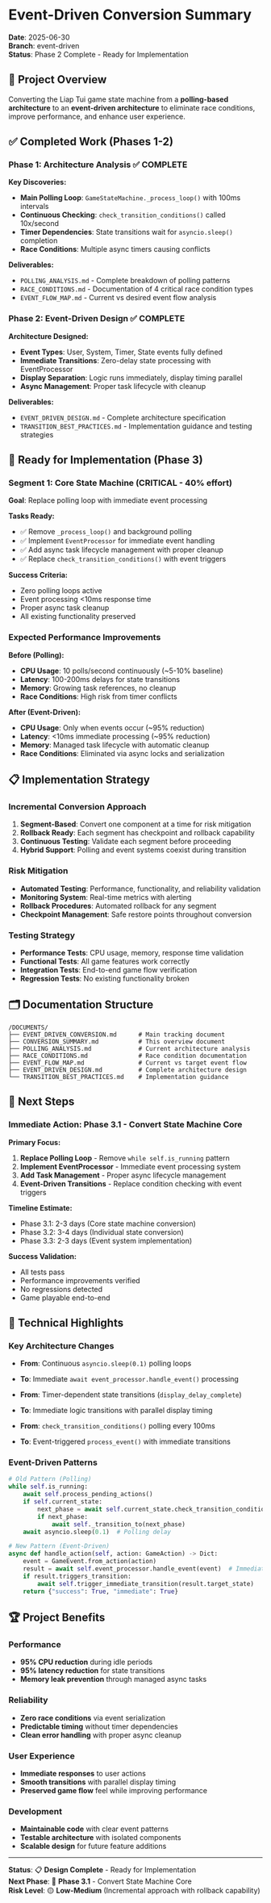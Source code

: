 # Event-Driven Conversion Summary

**Date**: 2025-06-30  
**Branch**: event-driven  
**Status**: Phase 2 Complete - Ready for Implementation

## 🎯 Project Overview

Converting the Liap Tui game state machine from a **polling-based architecture** to an **event-driven architecture** to eliminate race conditions, improve performance, and enhance user experience.

## ✅ Completed Work (Phases 1-2)

### Phase 1: Architecture Analysis ✅ COMPLETE

**Key Discoveries:**
- **Main Polling Loop**: `GameStateMachine._process_loop()` with 100ms intervals
- **Continuous Checking**: `check_transition_conditions()` called 10x/second
- **Timer Dependencies**: State transitions wait for `asyncio.sleep()` completion
- **Race Conditions**: Multiple async timers causing conflicts

**Deliverables:**
- `POLLING_ANALYSIS.md` - Complete breakdown of polling patterns
- `RACE_CONDITIONS.md` - Documentation of 4 critical race condition types  
- `EVENT_FLOW_MAP.md` - Current vs desired event flow analysis

### Phase 2: Event-Driven Design ✅ COMPLETE

**Architecture Designed:**
- **Event Types**: User, System, Timer, State events fully defined
- **Immediate Transitions**: Zero-delay state processing with EventProcessor
- **Display Separation**: Logic runs immediately, display timing parallel
- **Async Management**: Proper task lifecycle with cleanup

**Deliverables:**
- `EVENT_DRIVEN_DESIGN.md` - Complete architecture specification
- `TRANSITION_BEST_PRACTICES.md` - Implementation guidance and testing strategies

## 🚀 Ready for Implementation (Phase 3)

### Segment 1: Core State Machine (CRITICAL - 40% effort)
**Goal**: Replace polling loop with immediate event processing

**Tasks Ready:**
- ✅ Remove `_process_loop()` and background polling
- ✅ Implement `EventProcessor` for immediate event handling
- ✅ Add async task lifecycle management with proper cleanup
- ✅ Replace `check_transition_conditions()` with event triggers

**Success Criteria:**
- Zero polling loops active
- Event processing <10ms response time
- Proper async task cleanup
- All existing functionality preserved

### Expected Performance Improvements

**Before (Polling):**
- **CPU Usage**: 10 polls/second continuously (~5-10% baseline)
- **Latency**: 100-200ms delays for state transitions
- **Memory**: Growing task references, no cleanup
- **Race Conditions**: High risk from timer conflicts

**After (Event-Driven):**
- **CPU Usage**: Only when events occur (~95% reduction)
- **Latency**: <10ms immediate processing (~95% reduction)
- **Memory**: Managed task lifecycle with automatic cleanup
- **Race Conditions**: Eliminated via async locks and serialization

## 📋 Implementation Strategy

### Incremental Conversion Approach
1. **Segment-Based**: Convert one component at a time for risk mitigation
2. **Rollback Ready**: Each segment has checkpoint and rollback capability
3. **Continuous Testing**: Validate each segment before proceeding
4. **Hybrid Support**: Polling and event systems coexist during transition

### Risk Mitigation
- **Automated Testing**: Performance, functionality, and reliability validation
- **Monitoring System**: Real-time metrics with alerting
- **Rollback Procedures**: Automated rollback for any segment
- **Checkpoint Management**: Safe restore points throughout conversion

### Testing Strategy
- **Performance Tests**: CPU usage, memory, response time validation
- **Functional Tests**: All game features work correctly
- **Integration Tests**: End-to-end game flow verification
- **Regression Tests**: No existing functionality broken

## 🗂️ Documentation Structure

```
/DOCUMENTS/
├── EVENT_DRIVEN_CONVERSION.md      # Main tracking document
├── CONVERSION_SUMMARY.md           # This overview document
├── POLLING_ANALYSIS.md             # Current architecture analysis
├── RACE_CONDITIONS.md              # Race condition documentation
├── EVENT_FLOW_MAP.md               # Current vs target event flow
├── EVENT_DRIVEN_DESIGN.md          # Complete architecture design
└── TRANSITION_BEST_PRACTICES.md    # Implementation guidance
```

## 🎯 Next Steps

### Immediate Action: Phase 3.1 - Convert State Machine Core

**Primary Focus:**
1. **Replace Polling Loop** - Remove `while self.is_running` pattern
2. **Implement EventProcessor** - Immediate event processing system
3. **Add Task Management** - Proper async lifecycle management
4. **Event-Driven Transitions** - Replace condition checking with event triggers

**Timeline Estimate:**
- Phase 3.1: 2-3 days (Core state machine conversion)
- Phase 3.2: 3-4 days (Individual state conversion)
- Phase 3.3: 2-3 days (Event system implementation)

**Success Validation:**
- All tests pass
- Performance improvements verified
- No regressions detected
- Game playable end-to-end

## 🔧 Technical Highlights

### Key Architecture Changes
- **From**: Continuous `asyncio.sleep(0.1)` polling loops
- **To**: Immediate `await event_processor.handle_event()` processing

- **From**: Timer-dependent state transitions (`display_delay_complete`)  
- **To**: Immediate logic transitions with parallel display timing

- **From**: `check_transition_conditions()` polling every 100ms
- **To**: Event-triggered `process_event()` with immediate transitions

### Event-Driven Patterns
```python
# Old Pattern (Polling)
while self.is_running:
    await self.process_pending_actions()
    if self.current_state:
        next_phase = await self.current_state.check_transition_conditions()
        if next_phase:
            await self._transition_to(next_phase)
    await asyncio.sleep(0.1)  # Polling delay

# New Pattern (Event-Driven)
async def handle_action(self, action: GameAction) -> Dict:
    event = GameEvent.from_action(action)
    result = await self.event_processor.handle_event(event)  # Immediate
    if result.triggers_transition:
        await self.trigger_immediate_transition(result.target_state)
    return {"success": True, "immediate": True}
```

## 🏆 Project Benefits

### Performance
- **95% CPU reduction** during idle periods
- **95% latency reduction** for state transitions
- **Memory leak prevention** through managed async tasks

### Reliability
- **Zero race conditions** via event serialization
- **Predictable timing** without timer dependencies
- **Clean error handling** with proper async cleanup

### User Experience
- **Immediate responses** to user actions
- **Smooth transitions** with parallel display timing
- **Preserved game flow** feel while improving performance

### Development
- **Maintainable code** with clear event patterns
- **Testable architecture** with isolated components
- **Scalable design** for future feature additions

---

**Status**: 📋 **Design Complete** - Ready for Implementation  
**Next Phase**: 🚀 **Phase 3.1** - Convert State Machine Core  
**Risk Level**: 🟡 **Low-Medium** (Incremental approach with rollback capability)